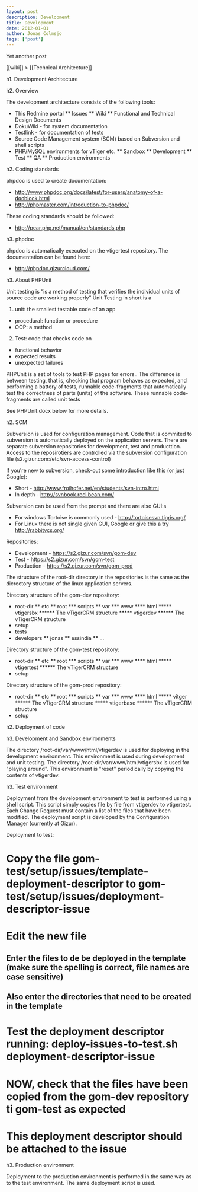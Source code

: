 ```yaml
---
layout: post
description: Development
title: Development
date: 2012-01-01
author: Jonas Colmsjo
tags: ['post']
---
```


Yet another post





[[wiki]] > [[Technical Architecture]]

h1. Development Architecture


h2. Overview

The development architecture consists of the following tools:
* This Redmine portal
** Issues
** Wiki
** Functional and Technical Design Documents
* DokuWiki - for system documentation
* Testlink - for documentation of tests
* Source Code Management system (SCM) based on Subversion and shell scripts
* PHP/MySQL environments for vTiger etc.
** Sandbox
** Development
** Test
** QA
** Production environments


h2. Coding standards

phpdoc is used to create documentation:
* http://www.phpdoc.org/docs/latest/for-users/anatomy-of-a-docblock.html
* http://phpmaster.com/introduction-to-phpdoc/

These coding standards should be followed:
* http://pear.php.net/manual/en/standards.php


h3. phpdoc

phpdoc is automatically executed on the vtigertest repository. The documentation can be found here:
* http://phpdoc.gizurcloud.com/


h3. About PHPUnit

Unit testing is “is a method of testing that verifies the individual units of source code are working properly”
Unit Testing in short is a 
1.	unit: the smallest testable code of an app
-	procedural: function or procedure
-	OOP: a method
2.	Test: code that checks code on
-	functional behavior
-	expected results
-	unexpected failures

PHPUnit is a set of tools to test PHP pages for errors.. The difference is between testing, that is, checking that program behaves as expected, and performing a battery of tests, runnable code-fragments that automatically test the correctness of parts (units) of the software. These runnable code-fragments are called unit tests

See PHPUnit.docx below for more details.


h2. SCM

Subversion is used for configuration management. Code that is commited to subversion is automatically deployed on the application servers. There are separate subversion repositories for development, test and producttion. Access to the reposirotiers are controlled via the subversion configuration file (s2.gizur.com:/etc/svn-access-control)

If you're new to subversion, check-out some introduction like this (or just Google):
* Short - http://www.froihofer.net/en/students/svn-intro.html
* In depth - http://svnbook.red-bean.com/

Subversion can be used from the prompt and there are also GUI:s
* For windows Tortoise is commonly used - http://tortoisesvn.tigris.org/
* For Linux there is not single given GUI, Google or give this a try http://rabbitvcs.org/

Repositories:
* Development - https://s2.gizur.com/svn/gom-dev
* Test - https://s2.gizur.com/svn/gom-test
* Production - https://s2.gizur.com/svn/gom-prod

The structure of the root-dir directory in the repositories is the same as the dicrectory structure of the linux application servers. 

Directory structure of the gom-dev repository:
* root-dir
** etc
** root
*** scripts
** var
*** www
**** html
***** vtigersbx
****** The vTigerCRM structure
***** vtigerdev
****** The vTigerCRM structure
* setup
* tests
* developers
** jonas
** essindia
** ...

Directory structure of the gom-test repository:
* root-dir
** etc
** root
*** scripts
** var
*** www
**** html
***** vtigertest
****** The vTigerCRM structure
* setup

Directory structure of the gom-prod repository:
* root-dir
** etc
** root
*** scripts
** var
*** www
**** html
***** vitger<client>
****** The vTigerCRM structure
***** vtigerbase
****** The vTigerCRM structure
* setup


h2. Deployment of code

h3. Development and Sandbox environments

The directory /root-dir/var/www/html/vtigerdev is used for deploying in the development environment. This environment is used during development and unit testing.
The directory /root-dir/var/www/html/vtigersbx is used for "playing around". This environment is "reset" periodically by copying the contents of vtigerdev. 


h3. Test environment

Deployment from the development environment to test is performed using a shell script. This script simply copies file by file from vtigerdev to vtigertest.
Each Change Request must contain a list of the files that have been modified. The deployment script is developed by the Configuration Manager (currently at Gizur).

Deployment to test:
# Copy the file gom-test/setup/issues/template-deployment-descriptor to gom-test/setup/issues/deployment-descriptor-issue<NUMBER>
# Edit the new file
## Enter the files to de be deployed in the template (make sure the spelling is correct, file names are case sensitive)
## Also enter the directories that need to be created in the template
# Test the deployment descriptor running: deploy-issues-to-test.sh deployment-descriptor-issue<NUMBER>
# NOW, check that the files have been copied from the gom-dev repository ti gom-test as expected
# This deployment descriptor should be attached to the issue


h3. Production environment

Deployment to the production environment is performed in the same way as to the test environment. The same deployment script is used.
